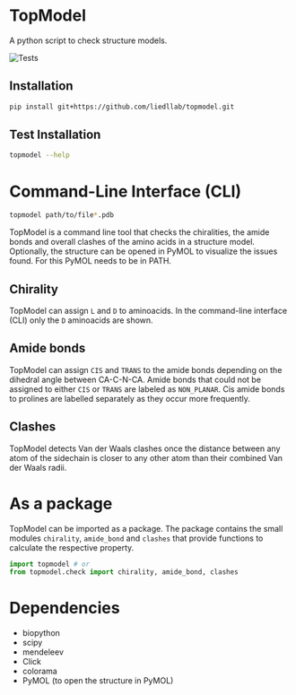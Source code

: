 # TopModel

A python script to check structure models.

![Tests](https://github.com/liedllab/TopModel/actions/workflows/tests.yml/badge.svg)

## Installation

```bash
pip install git+https://github.com/liedllab/topmodel.git
```

## Test Installation

```bash
topmodel --help
```

# Command-Line Interface (CLI)
```bash
topmodel path/to/file*.pdb
```

TopModel is a command line tool that checks the chiralities, the amide bonds and overall clashes of 
the amino acids in a structure model. Optionally, the structure can be opened in PyMOL to visualize 
the issues found. For this PyMOL needs to be in PATH.

## Chirality

TopModel can assign `L` and `D` to aminoacids. In the command-line interface (CLI) only the `D`
aminoacids are shown.

## Amide bonds

TopModel can assign `CIS` and `TRANS` to the amide bonds depending on the dihedral angle between
CA-C-N-CA. Amide bonds that could not be assigned to either `CIS` or `TRANS` are labeled as
`NON_PLANAR`.
Cis amide bonds to prolines are labelled separately as they occur more frequently.

## Clashes

TopModel detects Van der Waals clashes once the distance between any atom of the sidechain is
closer to any other atom than their combined Van der Waals radii.

# As a package

TopModel can be imported as a package. The package contains the small modules `chirality`,
`amide_bond` and `clashes` that provide functions to calculate the respective property.

```python
import topmodel # or
from topmodel.check import chirality, amide_bond, clashes
```

# Dependencies

- biopython
- scipy
- mendeleev
- Click
- colorama
- PyMOL (to open the structure in PyMOL)
